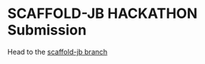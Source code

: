 # SCAFFOLD-JB HACKATHON Submission

Head to the [scaffold-jb branch](https://github.com/jjranalli/scaffold-jb-project/tree/scaffold-jb)
